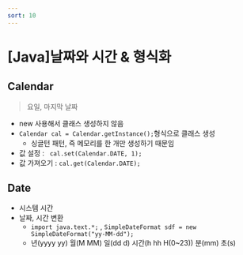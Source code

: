 ```yaml
---
sort: 10
---
```


# [Java]날짜와 시간 & 형식화

## Calendar 
> 요일, 마지막 날짜

- new 사용해서 클래스 생성하지 않음 
- ```Calendar cal = Calendar.getInstance();```형식으로 클래스 생성
  - 싱글턴 패턴, 즉 메모리를 한 개만 생성하기 때문임
- 값 설정 : ``` cal.set(Calendar.DATE, 1);```
- 값 가져오기 : ```cal.get(Calendar.DATE);```



## Date 
- 시스템 시간
- 날짜, 시간 변환
  -  ```import java.text.*;``` , ```SimpleDateFormat sdf = new SimpleDateFormat("yy-MM-dd");```
  - 년(yyyy yy) 월(M MM) 일(dd d) 시간(h hh H(0~23)) 분(mm) 초(s)
